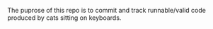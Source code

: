 The puprose of this repo is to commit and track runnable/valid code produced by cats sitting on keyboards.
